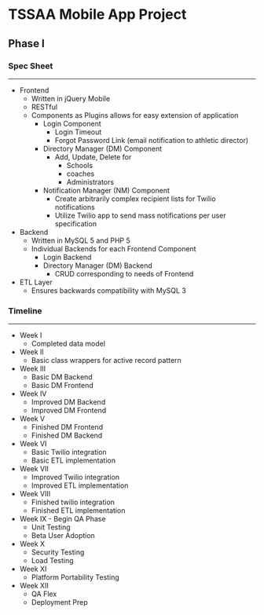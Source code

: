 # TSSAA Mobile App Project 
## Phase I
### Spec Sheet
- - -
* Frontend
	* Written in jQuery Mobile 
	* RESTful
	* Components as Plugins allows for easy extension of application 
		* Login Component
			* Login Timeout
			* Forgot Password Link (email notification to athletic director)
		* Directory Manager (DM) Component 
			* Add, Update, Delete for
				* Schools
				* coaches
				* Administrators
		* Notification Manager (NM) Component
			* Create arbitrarily complex recipient lists for Twilio notifications
			* Utilize Twilio app to send mass notifications per user specification
* Backend
	* Written in MySQL 5 and PHP 5
	* Individual Backends for each Frontend Component
		* Login Backend
		* Directory Manager (DM) Backend
			* CRUD corresponding to needs of Frontend
* ETL Layer
	* Ensures backwards compatibility with MySQL 3


### Timeline
- - - 
* Week I 
	* Completed data model
* Week II 
	* Basic class wrappers for active record pattern
* Week III 
	* Basic DM Backend 
	* Basic DM Frontend 
* Week IV
	* Improved DM Backend
	* Improved DM Frontend 
* Week V
	* Finished DM Frontend
	* Finished DM Backend 
* Week VI
	* Basic Twilio integration
	* Basic ETL implementation 
* Week VII
	* Improved Twilio integration
	* Improved ETL implementation
* Week VIII
	* Finished twilio integration
	* Finished ETL implementation
* Week IX - Begin QA Phase
	* Unit Testing
	* Beta User Adoption 
* Week X
	* Security Testing
	* Load Testing 
* Week XI 
	* Platform Portability Testing
* Week XII
	* QA Flex 
	* Deployment Prep 

	
	
   
